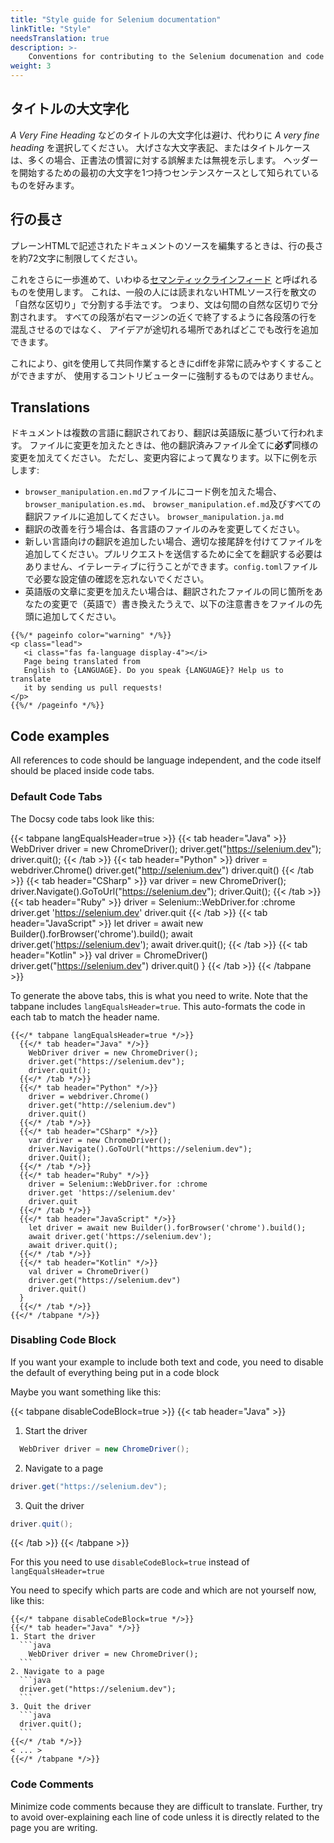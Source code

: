 ```yaml
---
title: "Style guide for Selenium documentation"
linkTitle: "Style"
needsTranslation: true
description: >-
    Conventions for contributing to the Selenium documenation and code examples
weight: 3
---
```


## タイトルの大文字化

_A Very Fine Heading_ などのタイトルの大文字化は避け、代わりに _A very fine heading_ を選択してください。
大げさな大文字表記、またはタイトルケースは、多くの場合、正書法の慣習に対する誤解または無視を示します。
ヘッダーを開始するための最初の大文字を1つ持つセンテンスケースとして知られているものを好みます。

## 行の長さ

プレーンHTMLで記述されたドキュメントのソースを編集するときは、行の長さを約72文字に制限してください。

これをさらに一歩進めて、いわゆる[セマンティックラインフィード](//rhodesmill.org/brandon/2012/one-sentence-per-line)
と呼ばれるものを使用します。
これは、一般の人には読まれないHTMLソース行を散文の「自然な区切り」で分割する手法です。
つまり、文は句間の自然な区切りで分割されます。
すべての段落が右マージンの近くで終了するように各段落の行を混乱させるのではなく、
アイデアが途切れる場所であればどこでも改行を追加できます。

これにより、gitを使用して共同作業するときにdiffを非常に読みやすくすることができますが、
使用するコントリビューターに強制するものではありません。

## Translations

ドキュメントは複数の言語に翻訳されており、翻訳は英語版に基づいて行われます。
ファイルに変更を加えたときは、他の翻訳済みファイル全てに**必ず**同様の変更を加えてください。
ただし、変更内容によって異なります。以下に例を示します:

* `browser_manipulation.en.md`ファイルにコード例を加えた場合、`browser_manipulation.es.md`、 `browser_manipulation.ef.md`及びすべての翻訳ファイルに追加してください。
`browser_manipulation.ja.md`
* 翻訳の改善を行う場合は、各言語のファイルのみを変更してください。
* 新しい言語向けの翻訳を追加したい場合、適切な接尾辞を付けてファイルを追加してください。プルリクエストを送信するために全てを翻訳する必要はありません、イテレーティブに行うことができます。`config.toml`ファイルで必要な設定値の確認を忘れないでください。
* 英語版の文章に変更を加えたい場合は、翻訳されたファイルの同じ箇所をあなたの変更で（英語で）書き換えたうえで、以下の注意書きをファイルの先頭に追加してください。


```
{{%/* pageinfo color="warning" */%}}
<p class="lead">
   <i class="fas fa-language display-4"></i> 
   Page being translated from 
   English to {LANGUAGE}. Do you speak {LANGUAGE}? Help us to translate
   it by sending us pull requests!
</p>
{{%/* /pageinfo */%}}
```

## Code examples

All references to code should be language independent,
and the code itself should be placed inside code tabs.

### Default Code Tabs

The Docsy code tabs look like this:

{{< tabpane langEqualsHeader=true >}}
{{< tab header="Java" >}}
WebDriver driver = new ChromeDriver();
driver.get("https://selenium.dev");
driver.quit();
{{< /tab >}}
{{< tab header="Python" >}}
driver = webdriver.Chrome()
driver.get("http://selenium.dev")
driver.quit()
{{< /tab >}}
{{< tab header="CSharp" >}}
var driver = new ChromeDriver();
driver.Navigate().GoToUrl("https://selenium.dev");
driver.Quit();
{{< /tab >}}
{{< tab header="Ruby" >}}
driver = Selenium::WebDriver.for :chrome
driver.get 'https://selenium.dev'
driver.quit
{{< /tab >}}
{{< tab header="JavaScript" >}}
let driver = await new Builder().forBrowser('chrome').build();
await driver.get('https://selenium.dev');
await driver.quit();
{{< /tab >}}
{{< tab header="Kotlin" >}}
val driver = ChromeDriver()
driver.get("https://selenium.dev")
driver.quit()
}
{{< /tab >}}
{{< /tabpane >}}

To generate the above tabs, this is what you need to write.
Note that the tabpane includes `langEqualsHeader=true`.
This auto-formats the code in each tab to match the header name.

    {{</* tabpane langEqualsHeader=true */>}}
      {{</* tab header="Java" */>}}
        WebDriver driver = new ChromeDriver();
        driver.get("https://selenium.dev");
        driver.quit();
      {{</* /tab */>}}
      {{</* tab header="Python" */>}}
        driver = webdriver.Chrome()
        driver.get("http://selenium.dev")
        driver.quit()
      {{</* /tab */>}}
      {{</* tab header="CSharp" */>}}
        var driver = new ChromeDriver();
        driver.Navigate().GoToUrl("https://selenium.dev");
        driver.Quit();
      {{</* /tab */>}}
      {{</* tab header="Ruby" */>}}
        driver = Selenium::WebDriver.for :chrome
        driver.get 'https://selenium.dev'
        driver.quit
      {{</* /tab */>}}
      {{</* tab header="JavaScript" */>}}
        let driver = await new Builder().forBrowser('chrome').build();
        await driver.get('https://selenium.dev');
        await driver.quit();
      {{</* /tab */>}}
      {{</* tab header="Kotlin" */>}}
        val driver = ChromeDriver()
        driver.get("https://selenium.dev")
        driver.quit()
      }
      {{</* /tab */>}}
    {{</* /tabpane */>}}

### Disabling Code Block

If you want your example to include both text and code, you
need to disable the default of everything being put in a code block

Maybe you want something like this:

{{< tabpane disableCodeBlock=true >}}
{{< tab header="Java" >}}
1. Start the driver
  ```java
    WebDriver driver = new ChromeDriver();
  ```
2. Navigate to a page
  ```java
  driver.get("https://selenium.dev");
  ```
3. Quit the driver
  ```java
  driver.quit();
  ``` 
{{< /tab >}}
{{< /tabpane >}}

For this you need to use `disableCodeBlock=true` instead of `langEqualsHeader=true`

You need to specify which parts are code and which are not yourself now, like this:

    {{</* tabpane disableCodeBlock=true */>}}
    {{</* tab header="Java" */>}}
    1. Start the driver
      ```java
        WebDriver driver = new ChromeDriver();
      ```
    2. Navigate to a page
      ```java
      driver.get("https://selenium.dev");
      ```
    3. Quit the driver
      ```java
      driver.quit();
      ``` 
    {{</* /tab */>}}
    < ... >
    {{</* /tabpane */>}}

### Code Comments

Minimize code comments because they are difficult to translate.
Further, try to avoid over-explaining each line of code unless it is
directly related to the page you are writing.
